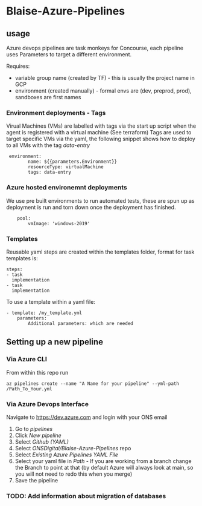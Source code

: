 # Blaise-Azure-Pipelines

## usage
Azure devops pipelines are task monkeys for Concourse, each pipeline uses Parameters to target a different environment.

Requires:
- variable group name (created by TF) - this is usually the project name in GCP
- environment (created manually) - formal envs are (dev, preprod, prod), sandboxes are first names

### Environment deployments - Tags
Virual Machines (VMs) are labelled with tags via the start up script when the agent is registered with a virtual machine (See terraform)
Tags are used to target specific VMs via the yaml, the following snippet shows how to deploy to all VMs with the tag *data-entry*

```
 environment:
        name: ${{parameters.Environment}}
        resourceType: virtualMachine
        tags: data-entry
```

### Azure hosted environemnt deployments

We use pre built environments to run automated tests, these are spun up as deployment is run and torn down once the deployment has finished.

```
    pool:
        vmImage: 'windows-2019'
```


### Templates
Reusable yaml steps are created within the templates folder, format for task templates is:

```
steps:
- task
  implementation
- task
  implementation
```

To use a template within a yaml file:

```
- template: /my_template.yml
    parameters:
        Additional parameters: which are needed
```

## Setting up a new pipeline

### Via Azure CLI

From within this repo run
```
az pipelines create --name "A Name for your pipeline" --yml-path /Path_To_Your.yml
```

### Via Azure Devops Interface

Navigate to https://dev.azure.com and login with your ONS email

1. Go to *pipelines*
2. Click *New pipeline*
3. Select *Github (YAML)*
4. Select *ONSDigital/Blaise-Azure-Pipelines* repo
5. Select *Existing Azure Pipelines YAML File*
6. Select your yaml file in *Path* - If you are working from a branch change the Branch to point at that (by default Azure will always look at main, so you will not need to redo this when you merge)
7. Save the pipeline


### TODO: Add information about migration of databases

